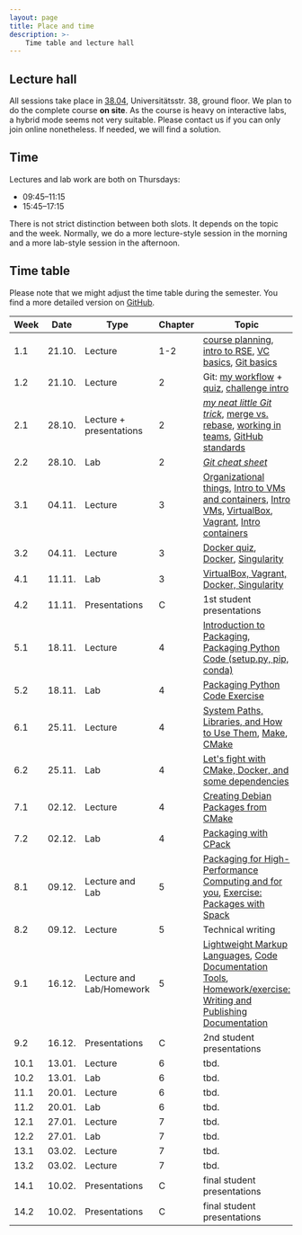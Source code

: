 ```yaml
---
layout: page
title: Place and time
description: >-
    Time table and lecture hall
---
```


## Lecture hall

All sessions take place in [38.04](https://campus.uni-stuttgart.de/cusonline/pl/ui/$ctx;lang=DE/ris.ris?pOrgNr=599&pQuellGeogrBTypNr=5&pZielGeogrBTypNr=5&pZielGeogrBerNr=6050009&pRaumNr=7051&pActionFlag=A&pShowEinzelraum=J), Universitätsstr. 38, ground floor.
We plan to do the complete course **on site**. As the course is heavy on interactive labs, a hybrid mode seems not very suitable. Please contact us if you can only join online nonetheless. If needed, we will find a solution.

## Time

Lectures and lab work are both on Thursdays:

* 09:45–11:15
* 15:45–17:15

There is not strict distinction between both slots. It depends on the topic and the week. Normally, we do a more lecture-style session in the morning and a more lab-style session in the afternoon.

## Time table

Please note that we might adjust the time table during the semester. You find a more detailed version on [GitHub](https://github.com/Simulation-Software-Engineering/Lecture-Material/blob/main/timetable.md).

| Week | Date | Type | Chapter | Topic | Lecturer |
| ---- | ---- | ---- | ------- |------ | -------- |
|    1.1 | 21.10. |Lecture | 1-2 | [course planning](https://github.com/Simulation-Software-Engineering/Lecture-Material/blob/main/00_organization/course_intro_slides.md), [intro to RSE](https://github.com/Simulation-Software-Engineering/Lecture-Material/blob/main/00_organization/rse_basics_slides.md), [VC basics](https://github.com/Simulation-Software-Engineering/Lecture-Material/blob/main/01_version_control/intro_slides.md), [Git basics](https://github.com/Simulation-Software-Engineering/Lecture-Material/blob/main/01_version_control/git_basics_demo.md#recap-of-git-basics) | Benjamin |
|    1.2 | 21.10. |Lecture | 2 | Git: [my workflow](https://github.com/Simulation-Software-Engineering/Lecture-Material/blob/main/01_version_control/git_basics_demo.md#how-i-work-with-git) + [quiz](https://github.com/Simulation-Software-Engineering/Lecture-Material/blob/main/01_version_control/git_quiz.md), [challenge intro](https://github.com/Simulation-Software-Engineering/Lecture-Material/blob/main/00_organization/challenge_intro_slides.md)  | Benjamin |
|    2.1 | 28.10. |Lecture + presentations| 2 | [*my neat little Git trick*](https://github.com/Simulation-Software-Engineering/Lecture-Material/blob/main/01_version_control/my_favorite_neat_little_git_trick_demo.md), [merge vs. rebase](https://github.com/Simulation-Software-Engineering/Lecture-Material/blob/main/01_version_control/merge_rebase_slides.md), [working in teams](https://github.com/Simulation-Software-Engineering/Lecture-Material/blob/main/01_version_control/workflow_slides.md), [GitHub standards](https://github.com/Simulation-Software-Engineering/Lecture-Material/blob/main/01_version_control/standards_slides.md) | Benjamin |
|    2.2 | 28.10. |Lab | 2 | [*Git cheat sheet*](https://github.com/Simulation-Software-Engineering/Lecture-Material/blob/main/01_version_control/cheat_sheet_exercise.md)  | Benjamin |
|    3.1 | 04.11. |Lecture | 3 | [Organizational things](https://github.com/Simulation-Software-Engineering/Lecture-Material/blob/main/00_organization/organizational_remarks_week3_slides.md), [Intro to VMs and containers](https://github.com/Simulation-Software-Engineering/Lecture-Material/blob/main/02_virtualization_and_containers/intro_slides.md), [Intro VMs](https://github.com/Simulation-Software-Engineering/Lecture-Material/blob/main/02_virtualization_and_containers/virtualmachines_slides.md), [VirtualBox](https://github.com/Simulation-Software-Engineering/Lecture-Material/blob/main/02_virtualization_and_containers/virtualbox_slides.md), [Vagrant](https://github.com/Simulation-Software-Engineering/Lecture-Material/blob/main/02_virtualization_and_containers/vagrant_slides.md), [Intro containers](https://github.com/Simulation-Software-Engineering/Lecture-Material/blob/main/02_virtualization_and_containers/containers_slides.md)| Alexander |
|    3.2 | 04.11. |Lecture | 3 | [Docker quiz](https://github.com/Simulation-Software-Engineering/Lecture-Material/blob/main/02_virtualization_and_containers/docker_quiz.md), [Docker](https://github.com/Simulation-Software-Engineering/Lecture-Material/blob/main/02_virtualization_and_containers/docker_slides.md), [Singularity](https://github.com/Simulation-Software-Engineering/Lecture-Material/blob/main/02_virtualization_and_containers/singularity_slides.md)| Alexander |
|    4.1 | 11.11. |Lab | 3 | [VirtualBox, Vagrant, Docker, Singularity](https://github.com/Simulation-Software-Engineering/Lecture-Material/blob/main/02_virtualization_and_containers/virtualmachines_containers_exercise.md)  | Alexander |
|    4.2 | 11.11. |Presentations | C | 1st student presentations | students|
|    5.1 | 18.11. |Lecture | 4 | [Introduction to Packaging](https://github.com/Simulation-Software-Engineering/Lecture-Material/blob/main/03_building_and_packaging/intro_slides.md), [Packaging Python Code (setup.py, pip, conda)](https://github.com/Simulation-Software-Engineering/Lecture-Material/blob/main/03_building_and_packaging/pypi_slides.md) | Ishaan |
|    5.2 | 18.11. |Lab | 4 | [Packaging Python Code Exercise](https://github.com/Simulation-Software-Engineering/Lecture-Material/blob/main/03_building_and_packaging/pypi_exercise.md) | Ishaan |
|    6.1 | 25.11. |Lecture | 4 | [System Paths, Libraries, and How to Use Them](https://github.com/Simulation-Software-Engineering/Lecture-Material/blob/main/03_building_and_packaging/systempaths_and_librarytools_slides.md), [Make](https://github.com/Simulation-Software-Engineering/Lecture-Material/blob/main/03_building_and_packaging/make_slides.md), [CMake](https://github.com/Simulation-Software-Engineering/Lecture-Material/blob/main/03_building_and_packaging/cmake_slides.md) | Alexander and Benjamin |
|    6.2 | 25.11. |Lab | 4 | [Let's fight with CMake, Docker, and some dependencies](https://github.com/Simulation-Software-Engineering/Lecture-Material/blob/main/03_building_and_packaging/cmake_exercise.md) | Benjamin |
|    7.1 | 02.12. |Lecture | 4 | [Creating Debian Packages from CMake](https://github.com/Simulation-Software-Engineering/Lecture-Material/blob/main/03_building_and_packaging/cpack_slides.md) | Alexander |
|    7.2 | 02.12. |Lab | 4 | [Packaging with CPack](https://github.com/Simulation-Software-Engineering/Lecture-Material/blob/main/03_building_and_packaging/cpack_exercise.md) | Alexander |
|    8.1 | 09.12. |Lecture and Lab| 5 | [Packaging for High-Performance Computing and for you](https://github.com/Simulation-Software-Engineering/Lecture-Material/blob/main/03_building_and_packaging/spack_slides.md), [Exercise: Packages with Spack](https://github.com/Simulation-Software-Engineering/Lecture-Material/blob/main/03_building_and_packaging/spack_exercise.md)  | Alexander |
|    8.2 | 09.12. |Lecture | 5 | Technical writing | Benjamin |
|    9.1 | 16.12. |Lecture and Lab/Homework | 5 | [Lightweight Markup Languages](https://github.com/Simulation-Software-Engineering/Lecture-Material/blob/main/04_documentation/markup_languages_slides.md), [Code Documentation Tools](https://github.com/Simulation-Software-Engineering/Lecture-Material/blob/main/04_documentation/tools_slides.md), [Homework/exercise: Writing and Publishing Documentation](https://github.com/Simulation-Software-Engineering/Lecture-Material/blob/main/04_documentation/tools_exercise.md) | Alexander |
|    9.2 | 16.12. |Presentations | C | 2nd student presentations | students |
|   10.1 | 13.01. |Lecture | 6 | tbd. | |
|   10.2 | 13.01. |Lab | 6 | tbd. | |
|   11.1 | 20.01. |Lecture | 6 | tbd. | |
|   11.2 | 20.01. |Lab | 6 | tbd. | |
|   12.1 | 27.01. |Lecture | 7 | tbd. | |
|   12.2 | 27.01. |Lab | 7 | tbd. | |
|   13.1 | 03.02. |Lecture | 7 | tbd. | |
|   13.2 | 03.02. |Lecture | 7 | tbd. | |
|   14.1 | 10.02. |Presentations | C | final student presentations | students|
|   14.2 | 10.02. |Presentations | C | final student presentations | students|
